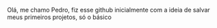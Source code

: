 Olá, me chamo Pedro, fiz esse github inicialmente com a ideia de salvar meus primeiros projetos, só o básico
